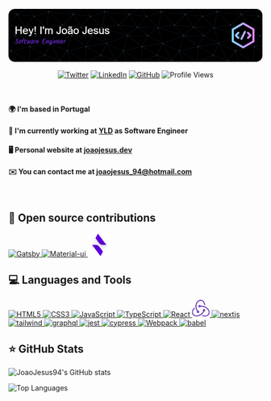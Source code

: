 ![Header](./github-header-image.png)

<div align="center">

[![Twitter](https://img.shields.io/badge/TWITTER-555555?logo=twitter&style=for-the-badge)](https://twitter.com/JoaoJesus_94)
[![LinkedIn](https://img.shields.io/badge/LINKEDIN-555555?logo=linkedin&style=for-the-badge)](https://www.linkedin.com/in/joaojesus94)
[![GitHub](https://img.shields.io/badge/GITHUB-555555?logo=github&style=for-the-badge)](https://github.com/JoaoJesus94)
![Profile Views](https://komarev.com/ghpvc/?username=JoaoJesus94&style=for-the-badge&color=874c92)

</div>

<br />

#### 🌍  I'm based in Portugal
#### 💼  I'm currently working at [YLD](https://www.yld.io/) as **Software Engineer**
#### 🖥️  Personal website at [joaojesus.dev](https://joaojesus.dev)
#### ✉️  You can contact me at [joaojesus_94@hotmail.com](mailto:joaojesus_94@hotmail.com)

<br />

## 🚀 Open source contributions

<a href="https://github.com/gatsbyjs/gatsby" target="_blank" rel="noreferrer">
  <img src="https://www.gatsbyjs.com/Gatsby-Monogram.svg" width="46" height="46" alt="Gatsby"/>
</a>
<a href="https://github.com/mui/material-ui" target="_blank" rel="noreferrer">
  <img src="https://raw.githubusercontent.com/mui/material-ui/master/docs/public/static/logo.svg" width="46" height="46" alt="Material-ui"/>
</a>
<a href="https://github.com/blitz-js/blitz" target="_blank" rel="noreferrer">
  <img src="https://raw.githubusercontent.com/blitz-js/art/master/svg-transparent-bg.svg" width="46" height="46" alt="Blitz"/>
</a>

<br />

## 💻 Languages and Tools

<a href="https://developer.mozilla.org/en-US/docs/Glossary/HTML5" target="_blank" rel="noreferrer">
  <img src="https://raw.githubusercontent.com/danielcranney/readme-generator/main/public/icons/skills/html5-colored.svg" width="35" height="35" alt="HTML5"/>
</a>
<a href="https://www.w3.org/TR/CSS/#css" target="_blank" rel="noreferrer">
  <img src="https://raw.githubusercontent.com/danielcranney/readme-generator/main/public/icons/skills/css3-colored.svg" width="35" height="35" alt="CSS3" />
</a>
<a href="https://developer.mozilla.org/en-US/docs/Web/JavaScript" target="_blank" rel="noreferrer">
  <img src="https://raw.githubusercontent.com/danielcranney/readme-generator/main/public/icons/skills/javascript-colored.svg" width="35" height="35" alt="JavaScript" />
</a>
<a href="https://www.typescriptlang.org/" target="_blank" rel="noreferrer">
  <img src="https://raw.githubusercontent.com/danielcranney/readme-generator/main/public/icons/skills/typescript-colored.svg" width="35" height="35" alt="TypeScript" />
</a>
<a href="https://reactjs.org/" target="_blank" rel="noreferrer">
  <img src="https://raw.githubusercontent.com/danielcranney/readme-generator/main/public/icons/skills/react-colored.svg" width="35" height="35" alt="React" />
</a>
<a href="https://redux.js.org" target="_blank" rel="noreferrer">
  <img src="https://raw.githubusercontent.com/devicons/devicon/master/icons/redux/redux-original.svg" alt="redux" width="35" height="35" />
</a>
<a href="https://nextjs.org/" target="_blank" rel="noreferrer">
  <img src="https://cdn.worldvectorlogo.com/logos/nextjs-2.svg" alt="nextjs" width="35" height="35" />
</a>
<a href="https://tailwindcss.com/" target="_blank" rel="noreferrer">
  <img src="https://www.vectorlogo.zone/logos/tailwindcss/tailwindcss-icon.svg" alt="tailwind" width="35" height="35" />
</a>
<a href="https://graphql.org" target="_blank" rel="noreferrer">
  <img src="https://www.vectorlogo.zone/logos/graphql/graphql-icon.svg" alt="graphql" width="35" height="35" />
</a>
<a href="https://jestjs.io" target="_blank" rel="noreferrer">
  <img src="https://www.vectorlogo.zone/logos/jestjsio/jestjsio-icon.svg" alt="jest" width="35" height="35" />
</a>
<a href="https://www.cypress.io" target="_blank" rel="noreferrer">
  <img src="https://raw.githubusercontent.com/simple-icons/simple-icons/6e46ec1fc23b60c8fd0d2f2ff46db82e16dbd75f/icons/cypress.svg" alt="cypress" width="35" height="35" />
</a>
<a href="https://webpack.js.org/" target="_blank" rel="noreferrer">
  <img src="https://raw.githubusercontent.com/danielcranney/readme-generator/main/public/icons/skills/webpack-colored.svg" width="35" height="35" alt="Webpack" />
</a>
<a href="https://babeljs.io/" target="_blank" rel="noreferrer">
  <img src="https://upload.wikimedia.org/wikipedia/commons/0/02/Babel_Logo.svg" alt="babel" width="35" height="35" />
</a>

<br />

## ⭐ GitHub Stats

![JoaoJesus94's GitHub stats](https://github-readme-stats.vercel.app/api?username=JoaoJesus94&show_icons=true&count_private=true&title_color=0891b2&text_color=ffffff&icon_color=0891b2&bg_color=1c1917&hide=contribs&card_width=480)

![Top Languages](https://github-readme-stats.vercel.app/api/top-langs/?username=JoaoJesus94&layout=compact&langs_count=10&title_color=0891b2&text_color=ffffff&icon_color=0891b2&bg_color=1c1917&locale=en&custom_title=Top%20Languages)